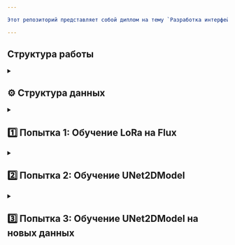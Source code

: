 ```yaml
---

Этот репозиторий представляет собой диплом на тему `Разработка интерфейса и обучение модели генерации строительных схем размещения резервуарного парка для хранения битума` со всеми пробами и ошибками: 

---
```


## **Структура работы**

<details>
  <summary><h2>⚙️ Структура данных </h2></summary>
  <ul>
  	    <li><b>info_data.ipynb</b> - Информация по классам</li>
        <li><b>examples_of_source_images</b> - примеры исходных изображений <code>до</code> преобразования</li>
        <li><b>last_data</b> - изображения и разметка после <code>первого</code> преобразования</li>
	      <li><b>new_data</b> - изображения и разметка после <code>второго</code> преобразования, было добавлено больше цвета к ихображениям, а также новые теги</li>
	</ul>
</details>

<details>
  <summary><h2>1️⃣ Попытка 1: Обучение LoRa на Flux</h2></summary>
  Для обучения закрытой диффузионной модели Flux использовалось приложение Pinokio (<a href="https://boosty.to/nevskiyart/posts/c37401ab-a5a4-4495-a4f7-d5c272e6433f">ссылка на гайд обучения</a>). В целом обучение прошло нормально, но из-за ограниченных ресурсов для обучения не хватило времени, данных для более корректного обучения.
  <br>
  <br>
  <b>test_lora.ipynb</b> - Использование уже обученной модели.
  <br>
  <b>courseworkmodel.safetensors</b> - веса обученной модели.
</details>

<details>
  <summary><h2>2️⃣ Попытка 2: Обучение UNet2DModel</h2></summary>
  (<a href="https://colab.research.google.com/github/huggingface/notebooks/blob/main/diffusers/training_example.ipynb#scrollTo=r5PM6vOQPISl">ссылка на гайд обучения</a>). В целом обучение прошло нормально, но из-за ограниченных ресурсов для обучения не хватило времени, данных для более корректного обучения.
  <br>
  <br>
  <b>test_training.ipynb</b> - Обученние модели.
  <br>
  <b>runs</b> - Логи обучения.
</details>

<details>
  <summary><h2>3️⃣ Попытка 3: Обучение UNet2DModel на новых данных</h2></summary>
  Были изменены исходные фотографии во второй раз, добавлено два тега, увеличилось количество эпох, но лучше не стало...
  (<a href="https://colab.research.google.com/github/huggingface/notebooks/blob/main/diffusers/training_example.ipynb#scrollTo=r5PM6vOQPISl">ссылка на гайд обучения</a>). В целом обучение прошло нормально, но из-за ограниченных ресурсов для обучения не хватило времени, данных для более корректного обучения.
  <br>
  <br>
  <b>test_training_new_data.ipynb</b> - Обученние модели.
  <!-- <br>
  <b>runs</b> - Логи обучения. -->
</details>